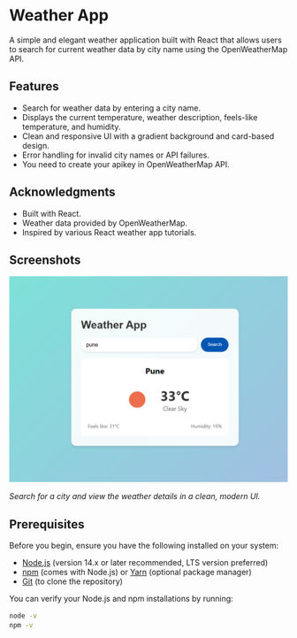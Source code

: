 # Weather App

A simple and elegant weather application built with React that allows users to search for current weather data by city name using the OpenWeatherMap API.

## Features
- Search for weather data by entering a city name.
- Displays the current temperature, weather description, feels-like temperature, and humidity.
- Clean and responsive UI with a gradient background and card-based design.
- Error handling for invalid city names or API failures.
- You need to create your apikey in OpenWeatherMap API.

## Acknowledgments
- Built with React.
- Weather data provided by OpenWeatherMap.
- Inspired by various React weather app tutorials.


## Screenshots
![Weather App Screenshot](https://github.com/harshdespande/Weather_app/blob/main/Screenshot%202025-03-26%20112544.png)

*Search for a city and view the weather details in a clean, modern UI.*

## Prerequisites
Before you begin, ensure you have the following installed on your system:
- [Node.js](https://nodejs.org/) (version 14.x or later recommended, LTS version preferred)
- [npm](https://www.npmjs.com/) (comes with Node.js) or [Yarn](https://yarnpkg.com/) (optional package manager)
- [Git](https://git-scm.com/) (to clone the repository)

You can verify your Node.js and npm installations by running:
```bash
node -v
npm -v
